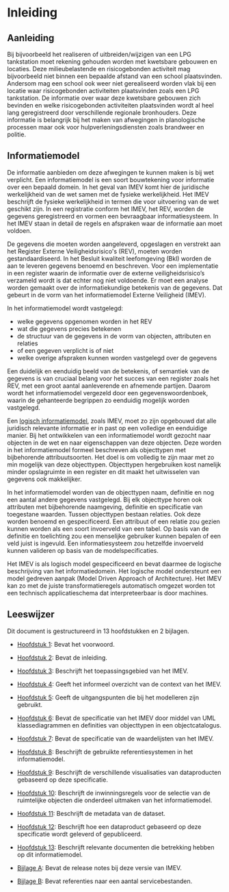 Inleiding
=========

## Aanleiding 

Bij bijvoorbeeld het realiseren of uitbreiden/wijzigen van een LPG tankstation moet rekening gehouden worden met kwetsbare gebouwen en locaties.
Deze milieubelastende en risicogebonden activiteit mag bijvoorbeeld niet binnen een bepaalde afstand van een school plaatsvinden.
Andersom mag een school ook weer niet gerealiseerd worden vlak bij een locatie waar risicogebonden activiteiten plaatsvinden zoals een LPG tankstation.
De informatie over waar deze kwetsbare gebouwen zich bevinden en welke risicogebonden activiteiten plaatsvinden wordt al heel lang geregistreerd door verschillende regionale bronhouders.
Deze informatie is belangrijk bij het maken van afwegingen in planologische processen maar ook voor hulpverleningsdiensten zoals brandweer en politie.  

## Informatiemodel 

De informatie aanbieden om deze afwegingen te kunnen maken is bij wet verplicht. Een informatiemodel is een soort bouwtekening voor informatie over een bepaald domein.
In het geval van IMEV komt hier de juridische werkelijkheid van de wet samen met de fysieke werkelijkheid. Het IMEV beschrijft de fysieke werkelijkheid in termen die voor uitvoering van de wet geschikt zijn.
In een registratie conform het IMEV, het REV, worden de gegevens geregistreerd en vormen een bevraagbaar informatiesysteem. In het IMEV staan in detail de regels en afspraken waar de informatie aan moet voldoen. 

De gegevens die moeten worden aangeleverd, opgeslagen en verstrekt aan het Register Externe Veiligheidsrisico's (REV), moeten worden gestandaardiseerd.
In het Besluit kwaliteit leefomgeving (Bkl) worden de aan te leveren gegevens benoemd en beschreven.
Voor een implementatie in een register waarin de informatie over de externe veiligheidsrisico’s verzameld wordt is dat echter nog niet voldoende.
Er moet een analyse worden gemaakt over de informatiekundige betekenis van de gegevens. Dat gebeurt in de vorm van het informatiemodel Externe Veiligheid (IMEV). 

In het informatiemodel wordt vastgelegd: 

- welke gegevens opgenomen worden in het REV 
- wat die gegevens precies betekenen 
- de structuur van de gegevens in de vorm van objecten, attributen en relaties 
- of een gegeven verplicht is of niet 
- welke overige afspraken kunnen worden vastgelegd over de gegevens  

Een duidelijk en eenduidig beeld van de betekenis, of semantiek van de gegevens is van cruciaal belang voor het succes van een register zoals het REV, met een groot aantal aanleverende en afnemende partijen.
Daarom wordt het informatiemodel vergezeld door een gegevenswoordenboek, waarin de gehanteerde begrippen zo eenduidig mogelijk worden vastgelegd. 

Een [logisch informatiemodel](https://docs.geostandaarden.nl/mim/mim/#niveau-3-logisch-informatie-of-gegevensmodel), zoals IMEV, moet zo zijn opgebouwd dat alle juridisch relevante informatie er in past op een volledige en eenduidige manier.
Bij het ontwikkelen van een informatiemodel wordt gezocht naar objecten in de wet en naar eigenschappen van deze objecten. Deze worden in het informatiemodel formeel beschreven als objecttypen met bijbehorende attribuutsoorten.
Het doel is om volledig te zijn maar met zo min mogelijk van deze objecttypen. Objecttypen hergebruiken kost namelijk minder opslagruimte in een register en dit maakt het uitwisselen van gegevens ook makkelijker. 

In het informatiemodel worden van de objecttypen naam, definitie en nog een aantal andere gegevens vastgelegd.
Bij elk objecttype horen ook attributen met bijbehorende naamgeving, definitie en specificatie van toegestane waarden.
Tussen objecttypen bestaan relaties. Ook deze worden benoemd en gespecificeerd. Een attribuut of een relatie zou gezien kunnen worden als een soort invoerveld van een tabel.
Op basis van de definitie en toelichting zou een menselijke gebruiker kunnen bepalen of een veld juist is ingevuld. Een informatiesysteem zou hetzelfde invoerveld kunnen valideren op basis van de modelspecificaties. 

Het IMEV is als logisch model gespecificeerd en bevat daarmee de logische beschrijving van het informatiedomein. Het logische model ondersteunt een model gedreven aanpak (Model Driven Approach of Architecture).
Het IMEV kan zo met de juiste transformatieregels automatisch omgezet worden tot een technisch applicatieschema dat interpreteerbaar is door machines. 


## Leeswijzer

Dit document is gestructureerd in 13 hoofdstukken en 2 bijlagen.

-   [Hoofdstuk 1](#voorwoord): Bevat het voorwoord.

-   [Hoofdstuk 2](#inleiding): Bevat de inleiding.

-   [Hoofdstuk 3](#toepassingsgebied): Beschrijft het toepassingsgebied van het
    IMEV.

-   [Hoofdstuk 4](#overzicht): Geeft het informeel overzicht van de context van
    het IMEV.

-   [Hoofdstuk 5](#uitgangspunten-imev-model): Geeft de uitgangspunten die bij het modelleren zijn gebruikt.

-   [Hoofdstuk 6](#cat): Bevat de specificatie van het IMEV door middel van UML klassediagrammen en definities van objecttypen in een objectcatalogus.

-   [Hoofdstuk 7](#lis): Bevat de specificatie van de waardelijsten van het
    IMEV.

-   [Hoofdstuk 8](#referentiesystemen): Beschrijft de gebruikte
    referentiesystemen in het informatiemodel.

-   [Hoofdstuk 9](#visualisatie): Beschrijft de verschillende visualisaties van
    dataproducten gebaseerd op deze specificatie.

-   [Hoofdstuk 10](#inwinning): Beschrijft de inwinningsregels voor de selectie
    van de ruimtelijke objecten die onderdeel uitmaken van het informatiemodel.

-   [Hoofdstuk 11](#metadata-dataset): Beschrijft de metadata van de dataset.

-   [Hoofdstuk 12](#levering): Beschrijft hoe een dataproduct gebaseerd op deze
    specificatie wordt geleverd of gepubliceerd.

-   [Hoofdstuk 13](#bibliografie): Beschrijft relevante documenten die
    betrekking hebben op dit informatiemodel.

-   [Bijlage A](#bijlage-a-release-notes): Bevat de release notes bij deze versie van IMEV.

-   [Bijlage B](#bijlage-b-servicebestanden): Bevat referenties naar een aantal servicebestanden.
